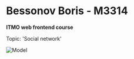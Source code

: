 # Bessonov Boris - M3314

**ITMO web frontend course**

Topic: 'Social network'

![Model](https://github.com/BessonovBoris/itmo-web-frontend/tree/lab-1/static/model-image.png)
